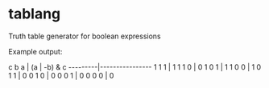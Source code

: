 # tablang

Truth table generator for boolean expressions

Example output:

c  b  a  |  (a | -b) & c
---------|----------------
1  1  1  |  1
1  1  0  |  0
1  0  1  |  1
1  0  0  |  1
0  1  1  |  0
0  1  0  |  0
0  0  1  |  0
0  0  0  |  0